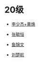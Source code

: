 
# 20级

- [李少杰+黄焕](考研经验分享/20级/李少杰+黄焕.md)

- [张毓恒](考研经验分享/20级/张毓恒.md)

- [鱼锦文](考研经验分享/20级/鱼锦文.md)

- [刘楚航](考研经验分享/20级/刘楚航.md)